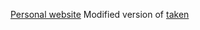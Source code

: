 [Personal website](http://artur-deluca.github.io)
Modified version of [taken](https://github.com/vfalanis/taken)
